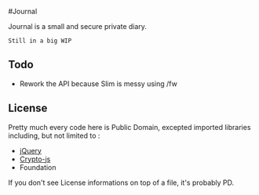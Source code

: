#Journal

Journal is a small and secure private diary.

`` Still in a big WIP ``

## Todo

* Rework the API because Slim is messy using /fw

## License

Pretty much every  code here is  Public Domain, excepted imported libraries including, but not limited to :

* [jQuery](http://jquery.com/)
* [Crypto-js](https://code.google.com/p/crypto-js/)
* Foundation

If you don't see License informations on top of a file, it's probably PD.